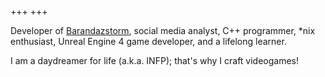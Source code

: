 +++
+++

Developer of [Barandazstorm](https://twitter.com/Barandazstorm), social media analyst, C++ programmer, *nix enthusiast, Unreal Engine 4 game developer, and a lifelong learner.

I am a daydreamer for life (a.k.a. INFP); that's why I craft videogames!
